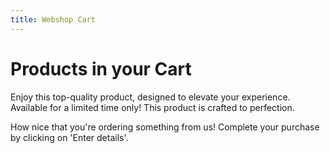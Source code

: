 ```yaml
---
title: Webshop Cart
---
```


#  Products in your Cart

Enjoy this top-quality product, designed to elevate your experience. Available for a limited time only!
This product is crafted to perfection.

How nice that you're ordering something from us! Complete your purchase by clicking on 'Enter details'.





